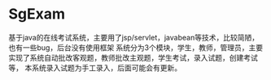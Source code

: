 # SgExam
基于java的在线考试系统，主要用了jsp/servlet，javabean等技术，比较简陋，也有一些bug，后台没有使用框架
系统分为3个模块，学生，教师，管理员，主要实现了系统自动批改客观题，教师批改主观题，学生考试，录入试题，创建考试等，
本系统录入试题为手工录入，后面可能会有更新。
